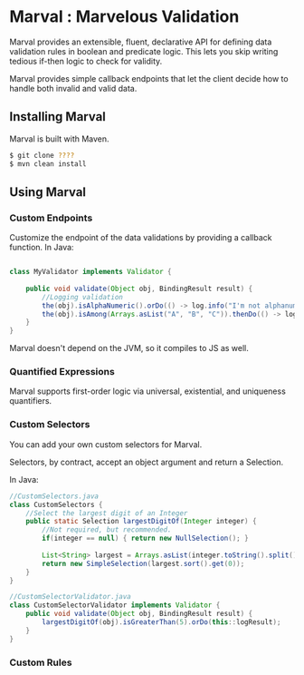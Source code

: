 # Marval : Marvelous Validation

Marval provides an extensible, fluent, declarative API for defining data
validation rules in boolean and predicate logic. This lets you skip
writing tedious if-then logic to check for validity. 

Marval provides simple callback endpoints that let the client decide 
how to handle both invalid and valid data.

## Installing Marval

Marval is built with Maven.

```bash
$ git clone ????
$ mvn clean install
```

## Using Marval

### Custom Endpoints

Customize the endpoint of the data validations by providing a callback function. In Java:

```java

class MyValidator implements Validator {
    
    public void validate(Object obj, BindingResult result) {
        //Logging validation
        the(obj).isAlphaNumeric().orDo(() -> log.info("I'm not alphanumeric"));
        the(obj).isAmong(Arrays.asList("A", "B", "C")).thenDo(() -> log.info("I am A, B, or C!"));
    }
}
```

Marval doesn't depend on the JVM, so it compiles to JS as well.

### Quantified Expressions

Marval supports first-order logic via universal, existential, and uniqueness quantifiers.

### Custom Selectors

You can add your own custom selectors for Marval. 

Selectors, by contract, accept an object argument and return a Selection.

In Java:

```java
//CustomSelectors.java
class CustomSelectors {
    //Select the largest digit of an Integer
    public static Selection largestDigitOf(Integer integer) {
        //Not required, but recommended.
        if(integer == null) { return new NullSelection(); }
        
        List<String> largest = Arrays.asList(integer.toString().split());
        return new SimpleSelection(largest.sort().get(0));
    }
}
```
```java
//CustomSelectorValidator.java
class CustomSelectorValidator implements Validator {
    public void validate(Object obj, BindingResult result) {
        largestDigitOf(obj).isGreaterThan(5).orDo(this::logResult);
    }
}
```

### Custom Rules